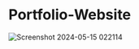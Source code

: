 # Portfolio-Website
![Screenshot 2024-05-15 022114](https://github.com/samialahi/Portfolio-Website/assets/169534631/b47f3396-815b-4a95-8f69-d51398b712a2)
